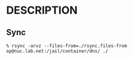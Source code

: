 # DESCRIPTION

## Sync

```console
% rsync -arvz --files-from=./rsync.files-from op@nuc.lab.net:/jail/container/dns/ ./
```
